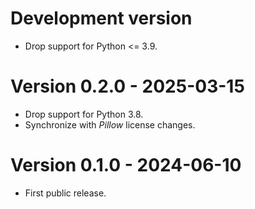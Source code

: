 # Development version

* Drop support for Python <= 3.9.

# Version 0.2.0 - 2025-03-15

* Drop support for Python 3.8.
* Synchronize with *Pillow* license changes.

# Version 0.1.0 - 2024-06-10

* First public release.
